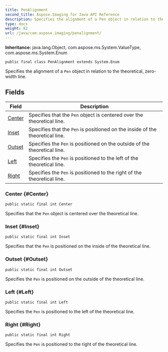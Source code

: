 ```yaml
---
title: PenAlignment
second_title: Aspose.Imaging for Java API Reference
description: Specifies the alignment of a Pen object in relation to the theoretical zero-width line.
type: docs
weight: 82
url: /java/com.aspose.imaging/penalignment/
---
```

**Inheritance:**
java.lang.Object, com.aspose.ms.System.ValueType, com.aspose.ms.System.Enum
```
public final class PenAlignment extends System.Enum
```

Specifies the alignment of a `Pen` object in relation to the theoretical, zero-width line.
## Fields

| Field | Description |
| --- | --- |
| [Center](#Center) | Specifies that the `Pen` object is centered over the theoretical line. |
| [Inset](#Inset) | Specifies that the `Pen` is positioned on the inside of the theoretical line. |
| [Outset](#Outset) | Specifies the `Pen` is positioned on the outside of the theoretical line. |
| [Left](#Left) | Specifies the `Pen` is positioned to the left of the theoretical line. |
| [Right](#Right) | Specifies the `Pen` is positioned to the right of the theoretical line. |
### Center {#Center}
```
public static final int Center
```


Specifies that the `Pen` object is centered over the theoretical line.

### Inset {#Inset}
```
public static final int Inset
```


Specifies that the `Pen` is positioned on the inside of the theoretical line.

### Outset {#Outset}
```
public static final int Outset
```


Specifies the `Pen` is positioned on the outside of the theoretical line.

### Left {#Left}
```
public static final int Left
```


Specifies the `Pen` is positioned to the left of the theoretical line.

### Right {#Right}
```
public static final int Right
```


Specifies the `Pen` is positioned to the right of the theoretical line.

